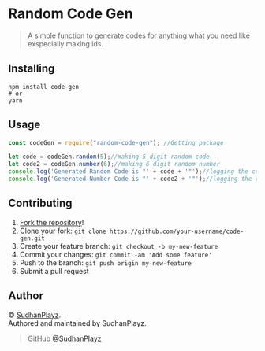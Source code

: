 # Random Code Gen

> A simple function to generate codes for anything what you need like exspecially making ids.

## Installing

```npm
npm install code-gen
# or
yarn
```

## Usage

```js
const codeGen = require("random-code-gen"); //Getting package

let code = codeGen.random(5);//making 5 digit random code
let code2 = codeGen.number(6);//making 6 digit random number
console.log('Generated Random Code is "' + code + '"');//logging the code
console.log('Generated Number Code is "' + code2 + '"');//logging the code2
```

## Contributing

1. [Fork the repository](https://github.com/SudhanPlayz/code-gen/fork)!
2. Clone your fork: `git clone https://github.com/your-username/code-gen.git`
3. Create your feature branch: `git checkout -b my-new-feature`
4. Commit your changes: `git commit -am 'Add some feature'`
5. Push to the branch: `git push origin my-new-feature`
6. Submit a pull request

## Author

© [SudhanPlayz](https://github.com/SudhanPlayz).  
Authored and maintained by SudhanPlayz.

> GitHub [@SudhanPlayz](https://github.com/SudhanPlayz)
